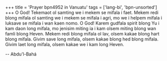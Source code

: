 +++
title = 'Prayer bpn4952 in Vanuatu'
tags = ['lang-bi', 'bpn-unsorted']
+++
O God! Tekemaot ol samting we i mekem se mifala i faet. Mekem redi blong mifala ol samting we i mekem se mifala i agri, mo we i helpem mifala i luksave se mifala i wan kaen nomo. O God!  Karem gudfala spirit blong Yu i kam daon long mifala, mo jenisim miting ia i kam olsem miting blong wan famli blong Heven. Mekem redi blong mifala ol lav, olsem kakae blong hart blong mifala. Givim save long mifala, olsem kakae blong hed blong mifala. Givim laet long mifala, olsem kakae we i kam long Heven.

-- Abdu'l-Bahá
